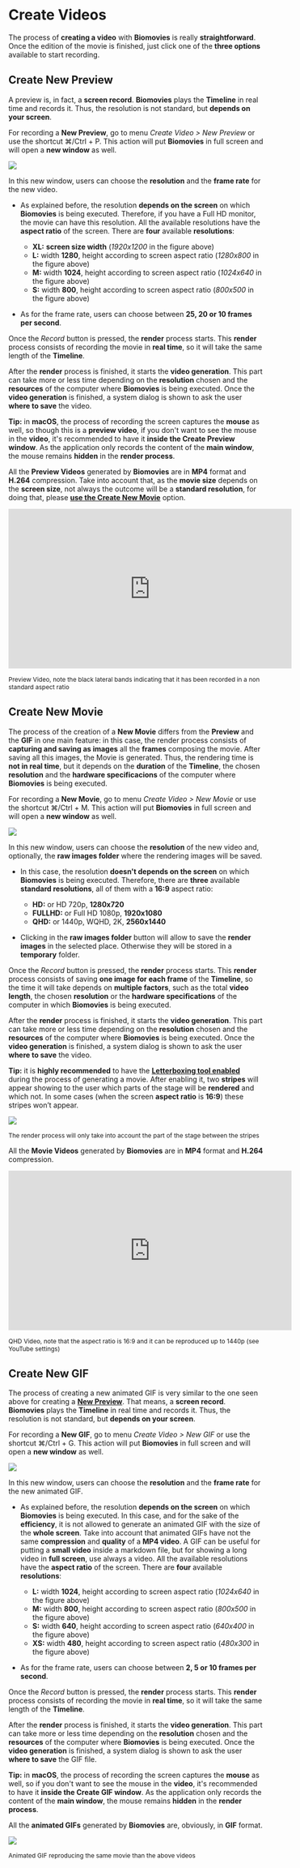 # Create Videos

The process of **creating a video** with **Biomovies** is really **straightforward**. Once the edition of the movie is finished, just click one of the **three options** available to start recording.

## Create New Preview 

A preview is, in fact, a **screen record**. **Biomovies** plays the **Timeline** in real time and records it. Thus, the resolution is not standard, but **depends on your screen**. 

For recording a **New Preview**, go to menu _Create Video > New Preview_ or use the shortcut &#8984;/Ctrl + P. This action will put **Biomovies** in full screen and will open a **new window** as well.

<img src="_static/create_movie/movie01.png" />

In this new window, users can choose the **resolution** and the **frame rate** for the new video. 

* As explained before, the resolution **depends on the screen** on which **Biomovies** is being executed. Therefore, if you have a Full HD monitor, the movie can have this resolution. All the available resolutions have the **aspect ratio** of the screen. There are **four** available **resolutions**:
    
    * **XL:** **screen size width** (_1920x1200_ in the figure above)
    * **L:** width **1280**, height according to screen aspect ratio (_1280x800_ in the figure above)
    * **M:** width **1024**, height according to screen aspect ratio (_1024x640_ in the figure above)
    * **S:** width **800**, height according to screen aspect ratio (_800x500_ in the figure above)

* As for the frame rate, users can choose between **25, 20 or 10 frames per second**.

Once the _Record_ button is pressed, the **render** process starts. This **render** process consists of recording the movie in **real time**, so it will take the same length of the **Timeline**. 

After the **render** process is finished, it starts the **video generation**. This part can take more or less time depending on the **resolution** chosen and the **resources** of the computer where **Biomovies** is being executed. Once the **video generation** is finished, a system dialog is shown to ask the user **where to save** the video.

**Tip:** in **macOS**, the process of recording the screen captures the **mouse** as well, so though this is a **preview video**, if you don't want to see the mouse in the **video**, it's recommended to have it **inside the Create Preview window**. As the application only records the content of the **main window**, the mouse remains **hidden** in the **render process**.

All the **Preview Videos** generated by **Biomovies** are in **MP4** format and **H.264** compression. Take into account that, as the **movie size** depends on the **screen size**, not always the outcome will be a **standard resolution**, for doing that, please [**use the Create New Movie**](#create-new-movie) option.

<iframe width="560" height="315" src="https://www.youtube.com/embed/_6d5OFaaOv8?si=ig2-jPuR87YzcPD1" title="YouTube video player" frameborder="0" allow="accelerometer; autoplay; clipboard-write; encrypted-media; gyroscope; picture-in-picture; web-share" allowfullscreen></iframe>

<span style="font-size:12px;display:">Preview Video, note the black lateral bands indicating that it has been recorded in a non standard aspect ratio</span>

## Create New Movie 

The process of the creation of a **New Movie** differs from the **Preview** and the **GIF** in one main feature: in this case, the render process consists of **capturing and saving as images** all the **frames** composing the movie. After saving all this images, the Movie is generated. Thus, the rendering time is **not in real time**, but it depends on the **duration** of the **Timeline**, the chosen **resolution** and the **hardware specificacions** of the computer where **Biomovies** is being executed.

For recording a **New Movie**, go to menu _Create Video > New Movie_ or use the shortcut &#8984;/Ctrl + M. This action will put **Biomovies** in full screen and will open a **new window** as well.

<img src="_static/create_movie/movie03.png" />

In this new window, users can choose the **resolution** of the new video and, optionally, the **raw images folder** where the rendering images will be saved. 

* In this case, the resolution **doesn't depends on the screen** on which **Biomovies** is being executed. Therefore, there are **three** available **standard resolutions**, all of them with a **16:9** aspect ratio:
    
    * **HD:** or HD 720p, **1280x720**
    * **FULLHD:** or Full HD 1080p, **1920x1080**
    * **QHD:** or 1440p, WQHD, 2K, **2560x1440**

* Clicking in the **raw images folder** button will allow to save the **render images** in the selected place. Otherwise they will be stored in a **temporary** folder.

Once the _Record_ button is pressed, the **render** process starts. This **render** process consists of saving **one image for each frame** of the **Timeline**, so the time it will take depends on **multiple factors**, such as the total **video length**, the chosen **resolution** or the **hardware specifications** of the computer in which **Biomovies** is being executed. 

After the **render** process is finished, it starts the **video generation**. This part can take more or less time depending on the **resolution** chosen and the **resources** of the computer where **Biomovies** is being executed. Once the **video generation** is finished, a system dialog is shown to ask the user **where to save** the video.

**Tip:** it is **highly recommended** to have the [**Letterboxing tool enabled**](interface.html#enable-disable-letterboxing) during the process of generating a movie. After enabling it, two **stripes** will appear showing to the user which parts of the stage will be **rendered** and which not. In some cases (when the screen **aspect ratio** is **16:9**) these stripes won’t appear.

<img src="_static/interface/stage/tools/tools09b.png" style="max-width:500px; margin-bottom:0;" />

<span style="font-size:12px;">The render process will only take into account the part of the stage between the stripes</span>

All the **Movie Videos** generated by **Biomovies** are in **MP4** format and **H.264** compression.

<iframe width="560" height="315" src="https://www.youtube.com/embed/91y7YUyBE8I?si=wAd23bPMxMAyfRw3" title="YouTube video player" frameborder="0" allow="accelerometer; autoplay; clipboard-write; encrypted-media; gyroscope; picture-in-picture; web-share" allowfullscreen></iframe>

<span style="font-size:12px;display:">QHD Video, note that the aspect ratio is 16:9 and it can be reproduced up to 1440p (see YouTube settings)</span>

## Create New GIF  

The process of creating a new animated GIF is very similar to the one seen above for creating a [**New Preview**](#create-new-preview). That means, a **screen record**. **Biomovies** plays the **Timeline** in real time and records it. Thus, the resolution is not standard, but **depends on your screen**. 

For recording a **New GIF**, go to menu _Create Video > New GIF_ or use the shortcut &#8984;/Ctrl + G. This action will put **Biomovies** in full screen and will open a **new window** as well.

<img src="_static/create_movie/movie02.png" />

In this new window, users can choose the **resolution** and the **frame rate** for the new animated GIF. 

* As explained before, the resolution **depends on the screen** on which **Biomovies** is being executed. In this case, and for the sake of the **efficiency**, it is not allowed to generate an animated GIF with the size of the **whole screen**. Take into account that animated GIFs have not the same **compression** and **quality** of a **MP4 video**. A GIF can be useful for putting a **small video** inside a markdown file, but for showing a long video in **full screen**, use always a video. All the available resolutions have the **aspect ratio** of the screen. There are **four** available **resolutions**:
    
    * **L:** width **1024**, height according to screen aspect ratio (_1024x640_ in the figure above)
    * **M:** width **800**, height according to screen aspect ratio (_800x500_ in the figure above)
    * **S:** width **640**, height according to screen aspect ratio (_640x400_ in the figure above)
    * **XS:** width **480**, height according to screen aspect ratio (_480x300_ in the figure above)

* As for the frame rate, users can choose between **2, 5 or 10 frames per second**.

Once the _Record_ button is pressed, the **render** process starts. This **render** process consists of recording the movie in **real time**, so it will take the same length of the **Timeline**. 

After the **render** process is finished, it starts the **video generation**. This part can take more or less time depending on the **resolution** chosen and the **resources** of the computer where **Biomovies** is being executed. Once the **video generation** is finished, a system dialog is shown to ask the user **where to save** the GIF file.

**Tip:** in **macOS**, the process of recording the screen captures the **mouse** as well, so if you don't want to see the mouse in the **video**, it's recommended to have it **inside the Create GIF window**. As the application only records the content of the **main window**, the mouse remains **hidden** in the **render process**.

All the **animated GIFs** generated by **Biomovies** are, obviously, in **GIF** format.

<img src="_static/create_movie/movie04.gif" style="max-width:600px; margin-bottom:0;" />

<span style="font-size:12px;display:">Animated GIF reproducing the same movie than the above videos</span>